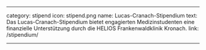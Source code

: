 ---

category: stipend
icon: stipend.png
name: Lucas-Cranach-Stipendium
text: Das Lucas-Cranach-Stipendium bietet engagierten Medizinstudenten eine finanzielle Unterstützung durch die HELIOS Frankenwaldklinik Kronach.
link: /stipendium/

---
